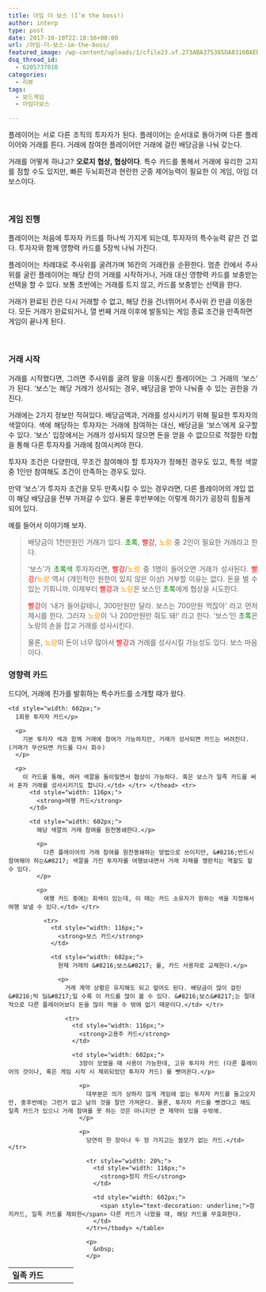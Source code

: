 ```yaml
---
title: 아임 더 보스 (I’m the boss!)
author: interp
type: post
date: 2017-10-10T22:18:56+00:00
url: /아임-더-보스-im-the-boss/
featured_image: /wp-content/uploads/1/cfile23.uf.273ABA375385DA8316BAED.png
dsq_thread_id:
  - 6205737010
categories:
  - 리뷰
tags:
  - 보드게임
  - 아임더보스

---
```

<p style="text-align: justify;">
  플레이어는 서로 다른 조직의 투자자가 된다. 플레이어는 순서대로 돌아가며 다른 플레이어와 거래를 튼다. 거래에 참여한 플레이어만 거래에 걸린 배당금을 나눠 갖는다.
</p>

<p style="text-align: justify;">
  거래를 어떻게 하냐고? <strong>오로지 협상, 협상이다</strong>. 특수 카드를 통해서 거래에 유리한 고지를 점할 수도 있지만, 빠른 두뇌회전과 현란한 군중 제어능력이 필요한 이 게임, 아임 더 보스이다.
</p>

&nbsp;

### 게임 진행

<p style="text-align: justify;">
  플레이어는 처음에 투자자 카드를 하나씩 가지게 되는데, 투자자의 특수능력 같은 건 없다. 투자자와 함께 영향력 카드를 5장씩 나눠 가진다.
</p>

<p style="text-align: justify;">
  플레이어는 차례대로 주사위를 굴려가며 16칸의 거래칸을 순환한다. 멈춘 칸에서 주사위를 굴린 플레이어는 해당 칸의 거래를 시작하거나, 거래 대신 영향력 카드를 보충받는 선택을 할 수 있다. 보통 초반에는 거래를 트지 않고, 카드를 보충받는 선택을 한다.
</p>

거래가 완료된 칸은 다시 거래할 수 없고, 해당 칸을 건너뛰어서 주사위 칸 만큼 이동한다. 모든 거래가 완료되거나, 열 번째 거래 이후에 발동되는 게임 종료 조건을 만족하면 게임이 끝나게 된다.

&nbsp;

### 거래 시작

<p style="text-align: justify;">
  거래를 시작했다면, 그러면 주사위를 굴려 말을 이동시킨 플레이어는 그 거래의 &#8216;보스&#8217; 가 된다. &#8216;보스&#8217;는 해당 거래가 성사되는 경우, 배당금을 받아 나눠줄 수 있는 권한을 가진다.
</p>

<p style="text-align: justify;">
  거래에는 2가지 정보만 적혀있다. 배당금액과, 거래를 성사시키기 위해 필요한 투자자의 색깔이다. 색에 해당하는 투자자는 거래에 참여하는 대신, 배당금을 &#8216;보스&#8217;에게 요구할 수 있다. &#8216;보스&#8217; 입장에서는 거래가 성사되지 않으면 돈을 얻을 수 없으므로 적절한 타협을 통해 다른 투자자를 거래에 참여시켜야 한다.
</p>

<p style="text-align: justify;">
  투자자 조건은 다양한데, 무조건 참여해야 할 투자자가 정해진 경우도 있고, 특정 색깔 중 1인만 참여해도 조건이 만족하는 경우도 있다.
</p>

만약 &#8216;보스&#8217;가 투자자 조건을 모두 만족시킬 수 있는 경우라면, 다른 플레이어의 개입 없이 해당 배당금을 전부 가져갈 수 있다. 물론 후반부에는 이렇게 하기가 굉장히 힘들게 되어 있다.

예를 들어서 이야기해 보자.

> <p style="text-align: justify;">
>   배당금이 1천만원인 거래가 있다. <span style="color: #008000;">초록</span>, <span style="color: #ff0000;">빨강</span>, <span style="color: #ff9900;">노랑</span> 중 2인이 필요한 거래라고 한다.
> </p>
> 
> <p style="text-align: justify;">
>   &#8216;보스&#8217;가 <span style="color: #008000;">초록색</span> 투자자라면, <span style="color: #ff0000;">빨강</span>/<span style="color: #ff9900;">노랑</span> 중 1명이 들어오면 거래가 성사된다. <span style="color: #ff0000;">빨강</span>/<span style="color: #ff9900;">노랑</span> 역시 (개인적인 원한이 있지 않은 이상) 거부할 이유는 없다. 돈을 벌 수 있는 기회니까. 이제부터 <span style="color: #ff0000;">빨강</span>과<span style="color: #ff9900;"> 노랑</span>은 보스인 <span style="color: #008000;">초록</span>에게 협상을 시도한다.
> </p>
> 
> <p style="text-align: justify;">
>   <span style="color: #ff0000;">빨강</span>이 &#8216;내가 들어갈테니, 300만원만 달라. 보스는 700만원 먹잖아&#8217; 라고 먼저 제시를 한다. 그러자 <span style="color: #ff9900;">노랑</span>이 &#8216;나 200만원만 줘도 돼!&#8217; 라고 한다. &#8216;보스&#8217;인 <span style="color: #008000;">초록</span>은 노랑의 손을 잡고 거래를 성사시킨다.
> </p>
> 
> 물론, <span style="color: #ff9900;">노랑</span>이 돈이 너무 많아서 <span style="color: #ff0000;">빨강</span>과 거래를 성사시킬 가능성도 있다. 보스 마음이다.

### 영향력 카드

<p style="text-align: justify;">
  드디어, 거래에 진가를 발휘하는 특수카드를 소개할 때가 왔다.
</p>

<table style="width: 720px;">
  <tr>
    <td style="width: 116px;">
      <strong>일족 카드</strong>
    </td>
    
    <td style="width: 602px;">
      1회용 투자자 카드</p> 
      
      <p>
        기본 투자자 색과 함께 거래에 참여가 가능하지만, 거래가 성사되면 카드는 버려진다. (거래가 무산되면 카드를 다시 회수)
      </p>
      
      <p>
        이 카드를 통해, 여러 색깔을 들이밀면서 협상이 가능하다. 혹은 보스가 일족 카드를 써서 혼자 거래를 성사시키기도 합니다.</td> </tr> </thead> <tr>
          <td style="width: 116px;">
            <strong>여행 카드</strong>
          </td>
          
          <td style="width: 602px;">
            해당 색깔의 거래 참여를 원천봉쇄한다.</p> 
            
            <p>
              다른 플레이어의 거래 참여를 원천봉쇄하는 방법으로 쓰이지만, &#8216;반드시 참여해야 하는&#8217; 색깔을 가진 투자자를 여행보내면서 거래 자체를 깽판치는 역할도 할 수 있다.
            </p>
            
            <p>
              여행 카드 중에는 회색이 있는데, 이 때는 카드 소유자가 원하는 색을 지정해서 여행 보낼 수 있다.</td> </tr> 
              
              <tr>
                <td style="width: 116px;">
                  <strong>보스 카드</strong>
                </td>
                
                <td style="width: 602px;">
                  현재 거래의 &#8216;보스&#8217; 를, 카드 사용자로 교체한다.</p> 
                  
                  <p>
                    거래 계약 상황은 유지해도 되고 엎어도 된다. 배당금이 많이 걸린 &#8216;빅 딜&#8217;일 수록 이 카드를 많이 볼 수 있다. &#8216;보스&#8217;는 절대적으로 다른 플레이어보다 돈을 많이 먹을 수 밖에 없기 때문이다.</td> </tr> 
                    
                    <tr>
                      <td style="width: 116px;">
                        <strong>고용주 카드</strong>
                      </td>
                      
                      <td style="width: 602px;">
                        3장이 모였을 때 사용이 가능한데, 고유 투자자 카드 (다른 플레이어의 것이나, 혹은 게임 시작 시 제외되었던 투자자 카드) 를 뺏어온다.</p> 
                        
                        <p>
                          대부분은 의가 상하지 않게 게임에 없는 투자자 카드를 들고오지만, 중후반에는 그런거 없고 남의 것을 잘만 가져온다. 물론, 투자자 카드를 뺏겼다고 해도 일족 카드가 있으니 거래 참여를 못 하는 것은 아니지만 큰 제약이 있을 수밖에.
                        </p>
                        
                        <p>
                          당연히 한 장이나 두 장 가지고는 쓸모가 없는 카드.</td> </tr> 
                          
                          <tr style="width: 20%;">
                            <td style="width: 116px;">
                              <strong>정지 카드</strong>
                            </td>
                            
                            <td style="width: 602px;">
                              <span style="text-decoration: underline;">정지카드, 일족 카드를 제외한</span> 다른 카드가 나왔을 때, 해당 카드를 무효화한다.
                            </td>
                          </tr></tbody> </table> 
                          
                          <p>
                            &nbsp;
                          </p>